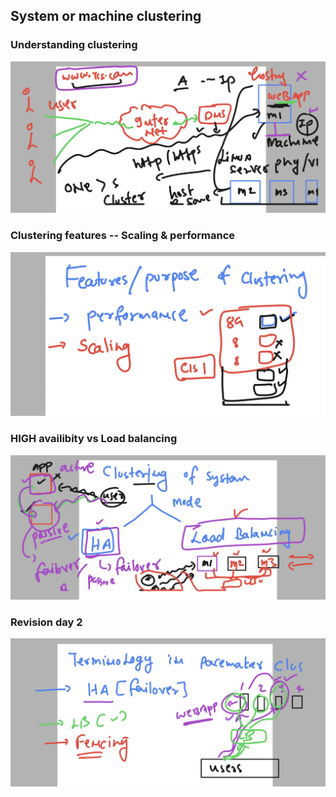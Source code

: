 ## System or machine clustering 

### Understanding clustering 

<img src="cls.png">

### Clustering features -- Scaling & performance 

<img src="clsp.png">

### HIGH availibity vs Load balancing 

<img src="lbha.png">

### Revision day 2 

<img src="rev2.png">





